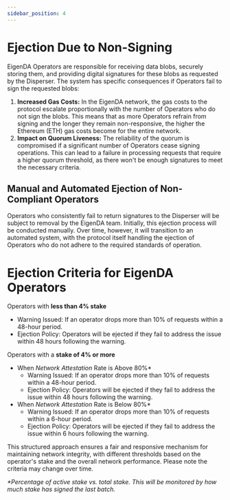 ```yaml
---
sidebar_position: 4
---
```


# Ejection Due to Non-Signing

EigenDA Operators are responsible for receiving data blobs, securely storing them, and providing digital signatures for these blobs as requested by the Disperser. The system has specific consequences if Operators fail to sign the requested blobs:
1. **Increased Gas Costs:** In the EigenDA network, the gas costs to the protocol escalate proportionally with the number of Operators who do not sign the blobs. This means that as more Operators refrain from signing and the longer they remain non-responsive, the higher the Ethereum (ETH) gas costs become for the entire network.
2. **Impact on Quorum Liveness:** The reliability of the quorum is compromised if a significant number of Operators cease signing operations. This can lead to a failure in processing requests that require a higher quorum threshold, as there won't be enough signatures to meet the necessary criteria.


## Manual and Automated Ejection of Non-Compliant Operators
Operators who consistently fail to return signatures to the Disperser will be subject to removal by the EigenDA team. Initially, this ejection process will be conducted manually. Over time, however, it will transition to an automated system, with the protocol itself handling the ejection of Operators who do not adhere to the required standards of operation.

# Ejection Criteria for EigenDA Operators

Operators with **less than 4% stake**
* Warning Issued: If an operator drops more than 10% of requests within a 48-hour period.
* Ejection Policy: Operators will be ejected if they fail to address the issue within 48 hours following the warning.

Operators with a **stake of 4% or more**  
* When _Network Attestation_ Rate is Above 80%\*
  * Warning Issued: If an operator drops more than 10% of requests within a 48-hour period.
  * Ejection Policy: Operators will be ejected if they fail to address the issue within 48 hours following the warning.
* When _Network Attestation_ Rate is Below 80%\*
  * Warning Issued: If an operator drops more than 10% of requests within a 6-hour period.
  * Ejection Policy: Operators will be ejected if they fail to address the issue within 6 hours following the warning.

This structured approach ensures a fair and responsive mechanism for maintaining network integrity, with different thresholds based on the operator's stake and the overall network performance. Please note the criteria may change over time.

_\*Percentage of active stake vs. total stake. This will be monitored by how much stake has signed the last batch._
